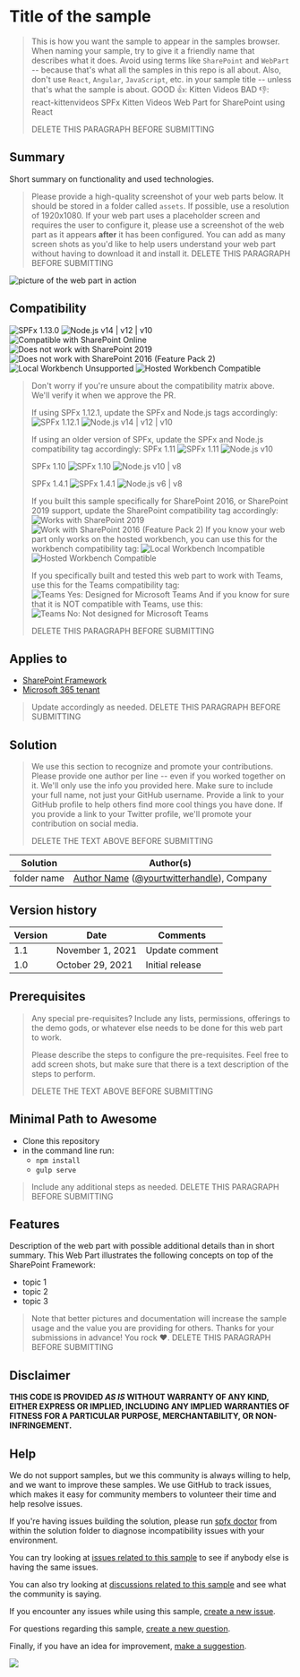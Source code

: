 # Title of the sample

> This is how you want the sample to appear in the samples browser.
> When naming your sample, try to give it a friendly name that describes what it does. Avoid using terms like `SharePoint` and `WebPart` -- because that's what all the samples in this repo is all about. Also, don't use `React`, `Angular`, `JavaScript`, etc. in your sample title -- unless that's what the sample is about.
> GOOD 👍:
>     Kitten Videos
> BAD 👎:
>     react-kittenvideos
>     SPFx Kitten Videos Web Part for SharePoint using React
>
> DELETE THIS PARAGRAPH BEFORE SUBMITTING

## Summary

Short summary on functionality and used technologies.

> Please provide a high-quality screenshot of your web parts below. It should be stored in a folder called `assets`. 
> If possible, use a resolution of 1920x1080.
> If your web part uses a placeholder screen and requires the user to configure it, please use a screenshot of the web part as it appears **after** it has been configured.
> You can add as many screen shots as you'd like to help users understand your web part without having to download it and install it.
> DELETE THIS PARAGRAPH BEFORE SUBMITTING

![picture of the web part in action](assets/preview.png)

## Compatibility

![SPFx 1.13.0](https://img.shields.io/badge/SPFx-1.13.0-green.svg)
![Node.js v14 | v12 | v10](https://img.shields.io/badge/Node.js-v14%20%7C%20v12%20%7C%20v10-green.svg) 
![Compatible with SharePoint Online](https://img.shields.io/badge/SharePoint%20Online-Compatible-green.svg)
![Does not work with SharePoint 2019](https://img.shields.io/badge/SharePoint%20Server%202019-Incompatible-red.svg "SharePoint Server 2019 requires SPFx 1.4.1 or lower")
![Does not work with SharePoint 2016 (Feature Pack 2)](https://img.shields.io/badge/SharePoint%20Server%202016%20(Feature%20Pack%202)-Incompatible-red.svg "SharePoint Server 2016 Feature Pack 2 requires SPFx 1.1")
![Local Workbench Unsupported](https://img.shields.io/badge/Local%20Workbench-Unsupported-red.svg "Local workbench is no longer available as of SPFx 1.13 and above")
![Hosted Workbench Compatible](https://img.shields.io/badge/Hosted%20Workbench-Compatible-green.svg)

> Don't worry if you're unsure about the compatibility matrix above. We'll verify it when we approve the PR. 
>
> If using SPFx 1.12.1, update the SPFx and Node.js tags accordingly:
> ![SPFx 1.12.1](https://img.shields.io/badge/SPFx-1.12.1-green.svg)
> ![Node.js v14 | v12 | v10](https://img.shields.io/badge/Node.js-v14%20%7C%20v12%20%7C%20v10-green.svg) 
>
> If using an older version of SPFx, update the SPFx and Node.js compatibility tag accordingly:
> SPFx 1.11
>    ![SPFx 1.11](https://img.shields.io/badge/SPFx-1.11.0-green.svg) 
>    ![Node.js v10](https://img.shields.io/badge/Node.js-v10-green.svg) 
>
> SPFx 1.10
>    ![SPFx 1.10](https://img.shields.io/badge/SPFx-1.10.0-green.svg) 
>    ![Node.js v10 | v8](https://img.shields.io/badge/Node.js-v10%20%7C%20v8-green.svg) 
>
> SPFx 1.4.1
>    ![SPFx 1.4.1](https://img.shields.io/badge/SPFx-1.4.1-green.svg)
>    ![Node.js v6 | v8](https://img.shields.io/badge/Node.js-LTS%206.x%20%7C%20v8-green.svg)
>
> If you built this sample specifically for SharePoint 2016, or SharePoint 2019 support, update the SharePoint compatibility tag accordingly:
> ![Works with SharePoint 2019](https://img.shields.io/badge/SharePoint%20Server%202019-Compatible-green.svg)
> ![Work with SharePoint 2016 (Feature Pack 2)](https://img.shields.io/badge/SharePoint%20Server%202016%20(Feature%20Pack%202)-Compatible-green.svg)
> If you know your web part only works on the hosted workbench, you can use this for the workbench compatibility tag:
> ![Local Workbench Incompatible](https://img.shields.io/badge/Local%20Workbench-Incompatible-red.svg "The solution requires access to XXX")
> ![Hosted Workbench Compatible](https://img.shields.io/badge/Hosted%20Workbench-Compatible-green.svg)
>
>
> If you specifically built and tested this web part to work with Teams, use this for the Teams compatibility tag:
>    ![Teams Yes: Designed for Microsoft Teams](https://img.shields.io/badge/Teams-Yes-green.svg "Designed for Microsoft Teams")
> And if you know for sure that it is NOT compatible with Teams, use this:
>    ![Teams No: Not designed for Microsoft Teams](https://img.shields.io/badge/Teams-No-red.svg "Not designed for Microsoft Teams")
>
> DELETE THIS PARAGRAPH BEFORE SUBMITTING

## Applies to

* [SharePoint Framework](https://docs.microsoft.com/sharepoint/dev/spfx/sharepoint-framework-overview)
* [Microsoft 365 tenant](https://docs.microsoft.com/sharepoint/dev/spfx/set-up-your-development-environment)

> Update accordingly as needed.
> DELETE THIS PARAGRAPH BEFORE SUBMITTING

## Solution

> We use this section to recognize and promote your contributions. Please provide one author per line -- even if you worked together on it.
> We'll only use the info you provided here. Make sure to include your full name, not just your GitHub username.
> Provide a link to your GitHub profile to help others find more cool things you have done.
> If you provide a link to your Twitter profile, we'll promote your contribution on social media.
> 
> DELETE THE TEXT ABOVE BEFORE SUBMITTING

Solution|Author(s)
--------|---------
folder name | [Author Name](LinkToYourGitHubProfile) ([@yourtwitterhandle](https://twitter.com/yourtwitterhandle)), Company

## Version history

Version|Date|Comments
-------|----|--------
1.1|November 1, 2021|Update comment
1.0|October 29, 2021|Initial release

## Prerequisites

> Any special pre-requisites? Include any lists, permissions, offerings to the demo gods, or whatever else needs to be done for this web part to work.
> 
> Please describe the steps to configure the pre-requisites. Feel free to add screen shots, but make sure that there is a text description of the steps to perform.
> 
> DELETE THE TEXT ABOVE BEFORE SUBMITTING

## Minimal Path to Awesome

* Clone this repository
* in the command line run:
  * `npm install`
  * `gulp serve`

> Include any additional steps as needed.
> DELETE THIS PARAGRAPH BEFORE SUBMITTING

## Features

Description of the web part with possible additional details than in short summary. 
This Web Part illustrates the following concepts on top of the SharePoint Framework:

* topic 1
* topic 2
* topic 3

> Note that better pictures and documentation will increase the sample usage and the value you are providing for others. Thanks for your submissions in advance! You rock ❤.
> DELETE THIS PARAGRAPH BEFORE SUBMITTING

## Disclaimer

**THIS CODE IS PROVIDED *AS IS* WITHOUT WARRANTY OF ANY KIND, EITHER EXPRESS OR IMPLIED, INCLUDING ANY IMPLIED WARRANTIES OF FITNESS FOR A PARTICULAR PURPOSE, MERCHANTABILITY, OR NON-INFRINGEMENT.**

## Help

We do not support samples, but we this community is always willing to help, and we want to improve these samples. We use GitHub to track issues, which makes it easy for  community members to volunteer their time and help resolve issues.

If you're having issues building the solution, please run [spfx doctor](https://pnp.github.io/cli-microsoft365/cmd/spfx/spfx-doctor/) from within the solution folder to diagnose incompatibility issues with your environment.

You can try looking at [issues related to this sample](https://github.com/pnp/sp-dev-fx-webparts/issues?q=label%3AYOUR-SOLUTION-NAME) to see if anybody else is having the same issues.

You can also try looking at [discussions related to this sample](https://github.com/pnp/sp-dev-fx-webparts/discussions?discussions_q=label%3AYOUR-SOLUTION-NAME) and see what the community is saying.

If you encounter any issues while using this sample, [create a new issue](https://github.com/pnp/sp-dev-fx-webparts/issues/new?assignees=&labels=Needs%3A+Triage+%3Amag%3A%2Ctype%3Abug-suspected&template=bug-report.yml&sample=YOUR-SOLUTION-NAME&authors=@YOURGITHUBUSERNAME&title=YOUR-SOLUTION-NAME%20-%20).

For questions regarding this sample, [create a new question](https://github.com/pnp/sp-dev-fx-webparts/issues/new?assignees=&labels=Needs%3A+Triage+%3Amag%3A%2Ctype%3Abug-suspected&template=question.yml&sample=YOUR-SOLUTION-NAME&authors=@YOURGITHUBUSERNAME&title=YOUR-SOLUTION-NAME%20-%20).

Finally, if you have an idea for improvement, [make a suggestion](https://github.com/pnp/sp-dev-fx-webparts/issues/new?assignees=&labels=Needs%3A+Triage+%3Amag%3A%2Ctype%3Abug-suspected&template=suggestion.yml&sample=YOUR-SOLUTION-NAME&authors=@YOURGITHUBUSERNAME&title=YOUR-SOLUTION-NAME%20-%20).

<img src="https://telemetry.sharepointpnp.com/sp-dev-fx-webparts/samples/YOUR-SOLUTION-NAME" />
